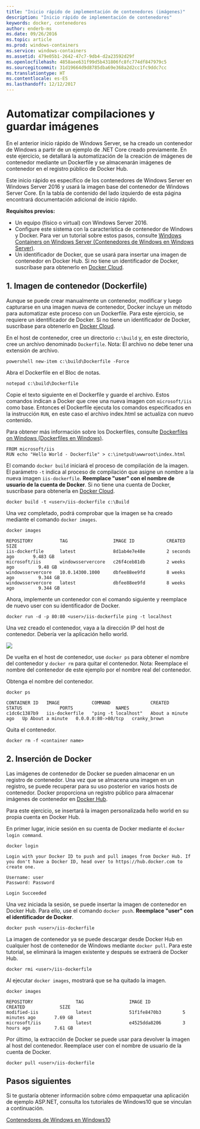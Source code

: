 ```yaml
---
title: "Inicio rápido de implementación de contenedores (imágenes)"
description: "Inicio rápido de implementación de contenedores"
keywords: docker, contenedores
author: enderb-ms
ms.date: 09/26/2016
ms.topic: article
ms.prod: windows-containers
ms.service: windows-containers
ms.assetid: 479e05b1-2642-47c7-9db4-d2a23592d29f
ms.openlocfilehash: 4858aee631f99d5b431806fc8fc774df847979c5
ms.sourcegitcommit: 31d19664d9d8785dba69e368a2d2cc1fc9ddc7cc
ms.translationtype: HT
ms.contentlocale: es-ES
ms.lasthandoff: 12/12/2017
---
```

# <a name="automating-builds-and-saving-images"></a>Automatizar compilaciones y guardar imágenes

En el anterior inicio rápido de Windows Server, se ha creado un contenedor de Windows a partir de un ejemplo de .NET Core creado previamente. En este ejercicio, se detallará la automatización de la creación de imágenes de contenedor mediante un Dockerfile y se almacenarán imágenes de contenedor en el registro público de Docker Hub.

Este inicio rápido es específico de los contenedores de Windows Server en Windows Server 2016 y usará la imagen base del contenedor de Windows Server Core. En la tabla de contenido del lado izquierdo de esta página encontrará documentación adicional de inicio rápido.

**Requisitos previos:**

- Un equipo (físico o virtual) con Windows Server 2016.
- Configure este sistema con la característica de contenedor de Windows y Docker. Para ver un tutorial sobre estos pasos, consulte [Windows Containers on Windows Server (Contenedores de Windows en Windows Server)](./quick-start-windows-server.md).
- Un identificador de Docker, que se usará para insertar una imagen de contenedor en Docker Hub. Si no tiene un identificador de Docker, suscríbase para obtenerlo en [Docker Cloud](https://cloud.docker.com/).

## <a name="1-container-image---dockerfile"></a>1. Imagen de contenedor (Dockerfile)

Aunque se puede crear manualmente un contenedor, modificar y luego capturarse en una imagen nueva de contenedor, Docker incluye un método para automatizar este proceso con un Dockerfile. Para este ejercicio, se requiere un identificador de Docker. Si no tiene un identificador de Docker, suscríbase para obtenerlo en [Docker Cloud]( https://cloud.docker.com/).

En el host de contenedor, cree un directorio `c:\build` y, en este directorio, cree un archivo denominado `Dockerfile`. Nota: El archivo no debe tener una extensión de archivo.

```
powershell new-item c:\build\Dockerfile -Force
```

Abra el Dockerfile en el Bloc de notas.

```
notepad c:\build\Dockerfile
```

Copie el texto siguiente en el Dockerfile y guarde el archivo. Estos comandos indican a Docker que cree una nueva imagen con `microsoft/iis` como base. Entonces el Dockerfile ejecuta los comandos especificados en la instrucción `RUN`, en este caso el archivo index.html se actualiza con nuevo contenido. 

Para obtener más información sobre los Dockerfiles, consulte [Dockerfiles on Windows (Dockerfiles en Windows)](../manage-docker/manage-windows-dockerfile.md).

```
FROM microsoft/iis
RUN echo "Hello World - Dockerfile" > c:\inetpub\wwwroot\index.html
```

El comando `docker build` iniciará el proceso de compilación de la imagen. El parámetro `-t` indica al proceso de compilación que asigne un nombre a la nueva imagen `iis-dockerfile`. **Reemplace "user" con el nombre de usuario de la cuenta de Docker**. Si no tiene una cuenta de Docker, suscríbase para obtenerla en [Docker Cloud](https://cloud.docker.com/).

```
docker build -t <user>/iis-dockerfile c:\Build
```

Una vez completado, podrá comprobar que la imagen se ha creado mediante el comando `docker images`.

```
docker images

REPOSITORY          TAG                 IMAGE ID            CREATED             SIZE
iis-dockerfile      latest              8d1ab4e7e48e        2 seconds ago       9.483 GB
microsoft/iis       windowsservercore   c26f4ceb81db        2 weeks ago         9.48 GB
windowsservercore   10.0.14300.1000     dbfee88ee9fd        8 weeks ago         9.344 GB
windowsservercore   latest              dbfee88ee9fd        8 weeks ago         9.344 GB
```

Ahora, implemente un contenedor con el comando siguiente y reemplace de nuevo user con su identificador de Docker.

```
docker run -d -p 80:80 <user>/iis-dockerfile ping -t localhost
```

Una vez creado el contenedor, vaya a la dirección IP del host de contenedor. Debería ver la aplicación hello world.

![](media/dockerfile2.png)

De vuelta en el host de contenedor, use `docker ps` para obtener el nombre del contenedor y `docker rm` para quitar el contenedor. Nota: Reemplace el nombre del contenedor de este ejemplo por el nombre real del contenedor.

Obtenga el nombre del contenedor.

```
docker ps

CONTAINER ID   IMAGE            COMMAND               CREATED              STATUS              PORTS                NAMES
c1dc6c1387b9   iis-dockerfile   "ping -t localhost"   About a minute ago   Up About a minute   0.0.0.0:80->80/tcp   cranky_brown
```

Quita el contenedor.

```
docker rm -f <container name>
```

## <a name="2-docker-push"></a>2. Inserción de Docker

Las imágenes de contenedor de Docker se pueden almacenar en un registro de contenedor. Una vez que se almacena una imagen en un registro, se puede recuperar para su uso posterior en varios hosts de contenedor. Docker proporciona un registro público para almacenar imágenes de contenedor en [Docker Hub](https://hub.docker.com/).

Para este ejercicio, se insertará la imagen personalizada hello world en su propia cuenta en Docker Hub.

En primer lugar, inicie sesión en su cuenta de Docker mediante el `docker login command`.

```
docker login

Login with your Docker ID to push and pull images from Docker Hub. If you don't have a Docker ID, head over to https://hub.docker.com to create one.

Username: user
Password: Password

Login Succeeded
```

Una vez iniciada la sesión, se puede insertar la imagen de contenedor en Docker Hub. Para ello, use el comando `docker push`. **Reemplace "user" con el identificador de Docker**. 

```
docker push <user>/iis-dockerfile
```

La imagen de contenedor ya se puede descargar desde Docker Hub en cualquier host de contenedor de Windows mediante `docker pull`. Para este tutorial, se eliminará la imagen existente y después se extraerá de Docker Hub. 

```
docker rmi <user>/iis-dockerfile
```

Al ejecutar `docker images`, mostrará que se ha quitado la imagen.

```
docker images

REPOSITORY                TAG                 IMAGE ID            CREATED             SIZE
modified-iis              latest              51f1fe8470b3        5 minutes ago       7.69 GB
microsoft/iis             latest              e4525dda8206        3 hours ago         7.61 GB
```

Por último, la extracción de Docker se puede usar para devolver la imagen al host del contenedor. Reemplace user con el nombre de usuario de la cuenta de Docker. 

```
docker pull <user>/iis-dockerfile
```

## <a name="next-steps"></a>Pasos siguientes

Si te gustaría obtener información sobre cómo empaquetar una aplicación de ejemplo ASP.NET, consulta los tutoriales de Windows10 que se vinculan a continuación.

[Contenedores de Windows en Windows10](./quick-start-windows-10.md)
